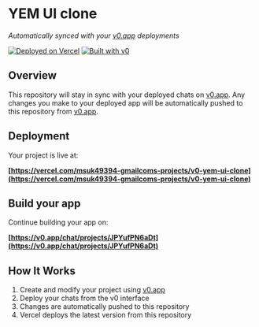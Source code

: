 # YEM UI clone

*Automatically synced with your [v0.app](https://v0.app) deployments*

[![Deployed on Vercel](https://img.shields.io/badge/Deployed%20on-Vercel-black?style=for-the-badge&logo=vercel)](https://vercel.com/msuk49394-gmailcoms-projects/v0-yem-ui-clone)
[![Built with v0](https://img.shields.io/badge/Built%20with-v0.app-black?style=for-the-badge)](https://v0.app/chat/projects/JPYufPN6aDt)

## Overview

This repository will stay in sync with your deployed chats on [v0.app](https://v0.app).
Any changes you make to your deployed app will be automatically pushed to this repository from [v0.app](https://v0.app).

## Deployment

Your project is live at:

**[https://vercel.com/msuk49394-gmailcoms-projects/v0-yem-ui-clone](https://vercel.com/msuk49394-gmailcoms-projects/v0-yem-ui-clone)**

## Build your app

Continue building your app on:

**[https://v0.app/chat/projects/JPYufPN6aDt](https://v0.app/chat/projects/JPYufPN6aDt)**

## How It Works

1. Create and modify your project using [v0.app](https://v0.app)
2. Deploy your chats from the v0 interface
3. Changes are automatically pushed to this repository
4. Vercel deploys the latest version from this repository